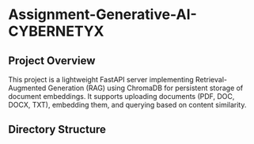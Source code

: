 # Assignment-Generative-AI-CYBERNETYX

## Project Overview
This project is a lightweight FastAPI server implementing Retrieval-Augmented Generation (RAG) using ChromaDB for persistent storage of document embeddings. It supports uploading documents (PDF, DOC, DOCX, TXT), embedding them, and querying based on content similarity.

## Directory Structure

